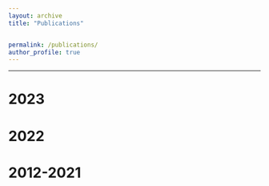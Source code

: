 ```yaml
---
layout: archive
title: "Publications"


permalink: /publications/
author_profile: true
---
```

--------------------

2023
======



2022
======



2012-2021
======




